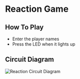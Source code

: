 # Reaction Game

## How To Play
* Enter the player names
* Press the LED when it lights up

## Circuit Diagram
![Reaction Circuit Diagram](https://s3.eu-west-2.amazonaws.com/learning-resources-production/projects/python-quick-reaction-game/944c6a2f5294aede7e23226cf43ebe57a3a10107/en/images/quick-reaction-circuit.png)
